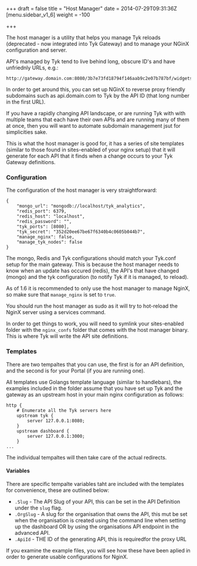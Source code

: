 +++
draft = false
title = "Host Manager"
date = 2014-07-29T09:31:36Z
[menu.sidebar_v1_6]
    weight = -100
    
+++

The host manager is a utility that helps you manage Tyk reloads (deprecated - now integrated into Tyk Gateway) and to manage your 
NGinX configuration and server.

API's managed by Tyk tend to live behind long, obscure ID's and have unfriednly URLs, e.g.:

	http://gateway.domain.com:8080/3b7e73fd18794f146aab9c2e07b787bf/widgets

In order to get around this, you can set up NGinX to reverse proxy friendly subdomains such as api.domain.com to Tyk by
the API ID (that long number in the first URL).

If you have a rapidly changing API landscape, or are running Tyk with with multiple teams that each have their own APIs and are 
running many of them at once, then you will want to automate subdomain management jsut for simplicities sake.

This is what the host manager is good for, it has a series of site templates (similar to those found in sites-enabled of your nginx
setup) that it will generate for each API that it finds when a change occurs to your Tyk Gateway definitions.

### Configuration

The configuration of the host manager is very straightforward:

	{
	    "mongo_url": "mongodb://localhost/tyk_analytics",
	    "redis_port": 6379,
	    "redis_host": "localhost",
	    "redis_password": "",
	    "tyk_ports": [8080],
	    "tyk_secret": "352d20ee67be67f6340b4c0605b044b7",
	    "manage_nginx": false,
	    "manage_tyk_nodes": false
	}

The mongo, Redis and Tyk configurations should match your Tyk.conf setup for the main gateway. This is because the host manager needs to know
when an update has occured (redis), the API's that have changed (mongo) and the tyk configuration (to notify Tyk if it is managed, to reload).

As of 1.6 it is recommended to only use the host manager to manage NginX, so make sure that `manage_nginx` is set to `true`.

You should run the host manager as sudo as it will try to hot-reload the NginX server using a services command.

In order to get things to work, you will need to symlink your sites-enabled folder with the `nginx_confs` folder that comes with the host
manager binary. This is where Tyk will write the API site definitions.

### Templates

There are two tempaltes that you can use, the first is for an API definition, and the second is for your Portal (if you are running one).

All templates use Golangs template language (similar to handlebars), the examples included in the folder assume that you have set up Tyk
and the gateway as an upstream host in your main nginx configuration as follows:

	http {
	    # Enumerate all the Tyk servers here
	    upstream tyk {
	        server 127.0.0.1:8080;
	    }
	    upstream dashboard {
	        server 127.0.0.1:3000;
	    }
	...

The individual tempaltes will then take care of the actual redirects.

#### Variables

There are specific tempalte variables taht are included with the templates for convenience, these are outlined below:

* `.Slug` - The API Slug of your API, this can be set in the API Definition under the `slug` flag. 
* `.OrgSlug` - A slug for the organisation that owns the API, this mut be set when the organisation is created using the command line when setting up the dashboard OR by using the organisations API endpoint in the advanced API.
* `.ApiId` - THE ID of the generating API, this is requiredfor the proxy URL

If you examine the example files, you will see how these have been aplied in order to generate usable configurations for NginX.

